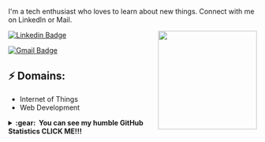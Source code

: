 I'm a tech enthusiast who loves to learn about new things. Connect with me on LinkedIn or Mail.

<img align='right' src='https://media.giphy.com/media/bcKmIWkUMCjVm/giphy.gif' width='200"'>


[![Linkedin Badge](https://img.shields.io/badge/-PamelaPereyra-blue?style=flat-square&logo=Linkedin&logoColor=white&link=https://www.linkedin.com/in/pamela-rpereyra/)](https://www.linkedin.com/in/pamela-rpereyra/)

[![Gmail Badge](https://img.shields.io/badge/-PereyraPamela-d14836?style=flat-square&logo=Gmail&logoColor=white&link=mailto:mail@pereyrapame)](mailto:pereyrapame@gmail.com)
## ⚡ Domains:
- Internet of Things
- Web Development

<details>
  <summary><b>:gear: &nbsp;You can see my humble GitHub Statistics CLICK ME!!!</b></summary>
  <br/>
    <p align="center">
        <img height="137px" src="https://github-readme-streak-stats.herokuapp.com/?user=sritapam&hide_border=true&theme=nightowl" />
    </p>
    <p align="center">
        <img height="137px" src="https://github-readme-stats.vercel.app/api?username=sritapam&hide_title=true&hide_border=true&show_icons=true&include_all_commits=true&count_private=true&line_height=21&theme=nightowl" /> <img height="137px" src="https://github-readme-stats.vercel.app/api/top-langs/?username=sritapam&hide=html&hide_title=true&hide_border=true&layout=compact&langs_count=8&theme=nightowl" />
    </p>
</details>
